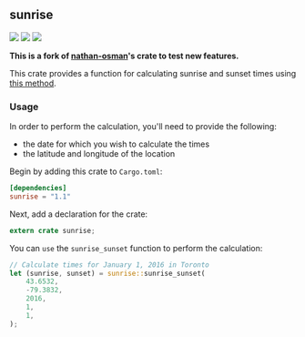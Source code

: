 ## sunrise

[![](https://img.shields.io/crates/l/sunrise-next)][license]
[![](https://img.shields.io/crates/v/sunrise-next)][crate]
[![](https://img.shields.io/docsrs/sunrise-next)][docs]

**This is a fork of [nathan-osman][upstream]'s crate to test new features.**

This crate provides a function for calculating sunrise and sunset times using [this method](https://en.wikipedia.org/wiki/Sunrise_equation#Complete_calculation_on_Earth).

### Usage

In order to perform the calculation, you'll need to provide the following:

- the date for which you wish to calculate the times
- the latitude and longitude of the location

Begin by adding this crate to `Cargo.toml`:

```toml
[dependencies]
sunrise = "1.1"
```

Next, add a declaration for the crate:

```rust
extern crate sunrise;
```

You can `use` the `sunrise_sunset` function to perform the calculation:

```rust
// Calculate times for January 1, 2016 in Toronto
let (sunrise, sunset) = sunrise::sunrise_sunset(
    43.6532,
    -79.3832,
    2016,
    1,
    1,
);
```

[crate]: https://crates.io/crates/sunrise-next "crates.io"
[docs]: https://docs.rs/sunrise-next "Documentation"
[license]: http://opensource.org/licenses/MIT "MIT License"
[upstream]: https://github.com/nathan-osman/rust-sunrise "Upstream Repository"
